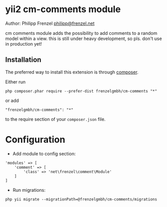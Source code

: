# yii2 cm-comments module

Author: Philipp Frenzel <philipp@frenzel.net>

cm comments module adds the possibility to add comments to a random model within a view. this is still under heavy development, so pls. don't use in production yet!


## Installation

The preferred way to install this extension is through [composer](http://getcomposer.org/download/).

Either run

```
php composer.phar require --prefer-dist frenzelgmbh/cm-comments "*"
```

or add

```
"frenzelgmbh/cm-comments": "*"
```

to the require section of your `composer.json` file.

Configuration
=============

- Add module to config section:

```
'modules' => [
    'comment' => [
        'class' => 'net\frenzel\comment\Module'
    ]
]
```

- Run migrations:

```
php yii migrate --migrationPath=@frenzelgmbh/cm-comments/migrations
```
